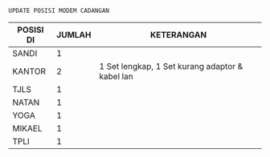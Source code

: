 `UPDATE POSISI MODEM CADANGAN`

| POSISI DI | JUMLAH | KETERANGAN |
| --- | --- | --- |
| SANDI | 1 |  |
| KANTOR | 2 | 1 Set lengkap, 1 Set kurang adaptor & kabel lan |
| TJLS | 1 |  |
| NATAN | 1 |  |
| YOGA | 1 |  |
| MIKAEL | 1 |  |
| TPLI | 1 |  |
